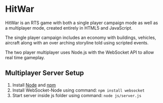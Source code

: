 # HitWar

HitWar is an RTS game with both a single player campaign mode as well as a multiplayer mode, created entirely in HTML5 and JavaScript.

The single player campaign includes an economy with buildings, vehicles, aircraft along with an over arching storyline told using scripted events.

The two player multiplayer uses Node.js with the WebSocket API to allow real time gameplay.

## Multiplayer Server Setup
1. Install [Node](http://nodejs.org/) and [npm](https://npmjs.org/‎)
2. Install WebSocket-Node using command: `npm install websocket`
3. Start server inside js folder using command: `node js/server.js`
